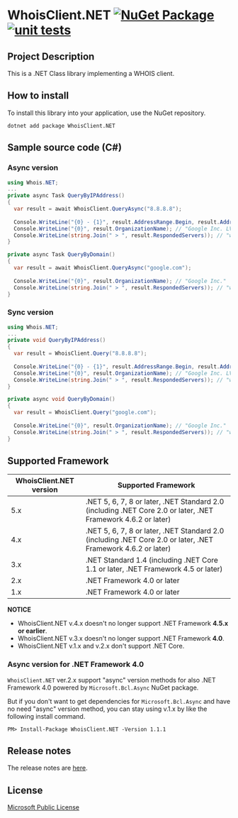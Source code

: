 # WhoisClient.NET [![NuGet Package](https://img.shields.io/nuget/v/WhoisClient.NET.svg)](https://www.nuget.org/packages/WhoisClient.NET/) [![unit tests](https://github.com/jsakamoto/WhoisClient.NET/actions/workflows/unit-tests.yml/badge.svg?branch=master&event=push)](https://github.com/jsakamoto/WhoisClient.NET/actions/workflows/unit-tests.yml)

## Project Description

This is a .NET Class library implementing a WHOIS client.

## How to install

To install this library into your application, use the NuGet repository.

```
dotnet add package WhoisClient.NET
```

## Sample source code (C#)

### Async version

```csharp
using Whois.NET;
...
private async Task QueryByIPAddress()
{
  var result = await WhoisClient.QueryAsync("8.8.8.8");
  
  Console.WriteLine("{0} - {1}", result.AddressRange.Begin, result.AddressRange.End); // "8.8.8.0 - 8.8.8.255"
  Console.WriteLine("{0}", result.OrganizationName); // "Google Inc. LVLT-GOGL-8-8-8 (NET-8-8-8-0-1)"
  Console.WriteLine(string.Join(" > ", result.RespondedServers)); // "whois.iana.org > whois.arin.net" 
}

private async Task QueryByDomain()
{
  var result = await WhoisClient.QueryAsync("google.com");
  
  Console.WriteLine("{0}", result.OrganizationName); // "Google Inc."
  Console.WriteLine(string.Join(" > ", result.RespondedServers)); // "whois.iana.org > whois.verisign-grs.com > whois.markmonitor.com" 
}
```

### Sync version

```csharp
using Whois.NET;
...
private void QueryByIPAddress()
{
  var result = WhoisClient.Query("8.8.8.8");
  
  Console.WriteLine("{0} - {1}", result.AddressRange.Begin, result.AddressRange.End); // "8.8.8.0 - 8.8.8.255"
  Console.WriteLine("{0}", result.OrganizationName); // "Google Inc. LVLT-GOGL-8-8-8 (NET-8-8-8-0-1)"
  Console.WriteLine(string.Join(" > ", result.RespondedServers)); // "whois.iana.org > whois.arin.net" 
}

private async void QueryByDomain()
{
  var result = WhoisClient.Query("google.com");
  
  Console.WriteLine("{0}", result.OrganizationName); // "Google Inc."
  Console.WriteLine(string.Join(" > ", result.RespondedServers)); // "whois.iana.org > whois.verisign-grs.com > whois.markmonitor.com" 
}
```

## Supported Framework

WhoisClient.NET version | Supported Framework
------------------------|--------------------
5.x                     | .NET 5, 6, 7, 8 or later, .NET Standard 2.0 (including .NET Core 2.0 or later, .NET Framework 4.6.2 or later)
4.x                     | .NET 5, 6, 7, 8 or later, .NET Standard 2.0 (including .NET Core 2.0 or later, .NET Framework 4.6.2 or later)
3.x                     | .NET Standard 1.4 (including .NET Core 1.1 or later, .NET Framework 4.5 or later)
2.x                     | .NET Framework 4.0 or later
1.x                     | .NET Framework 4.0 or later

**NOTICE** 

- WhoisClient.NET v.4.x doesn't no longer support .NET Framework **4.5.x or earlier**.
- WhoisClient.NET v.3.x doesn't no longer support .NET Framework **4.0**.
- WhoisClient.NET v.1.x and v.2.x don't support .NET Core.

### Async version for .NET Framework 4.0

`WhoisClient.NET` ver.2.x support "async" version methods for also .NET Framework 4.0 powered by `Microsoft.Bcl.Async` NuGet package.

But if you don't want to get dependencies for `Microsoft.Bcl.Async` and have no need "async" version method, you can stay using v.1.x by like the following install command.

```
PM> Install-Package WhoisClient.NET -Version 1.1.1
```

## Release notes

The release notes are [here](https://github.com/jsakamoto/WhoisClient.NET/blob/master/RELEASE-NOTES.txt).

## License

[Microsoft Public License](https://github.com/jsakamoto/WhoisClient.NET/blob/master/License.md)
